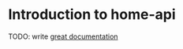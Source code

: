 # Introduction to home-api

TODO: write [great documentation](http://jacobian.org/writing/what-to-write/)
